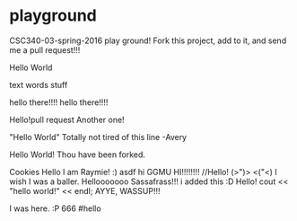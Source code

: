 # playground
CSC340-03-spring-2016 play ground!
Fork this project, add to it, and send me a pull request!!!

Hello World

text words stuff

hello there!!!!
hello there!!!!

Hello!pull request
Another one!

"Hello World" Totally not tired of this line -Avery

Hello World! Thou have been forked.


Cookies
Hello I am Raymie! :) 
asdf
hi
GGMU
HI!!!!!!!!
//Hello!
(>")> <("<)
I wish I was a baller. 
Hellooooooo
Sassafrass!!!
i added this :D
Hello!
cout << "hello world!" << endl; 
AYYE, WASSUP!!!






I was here. :P
666
#hello
